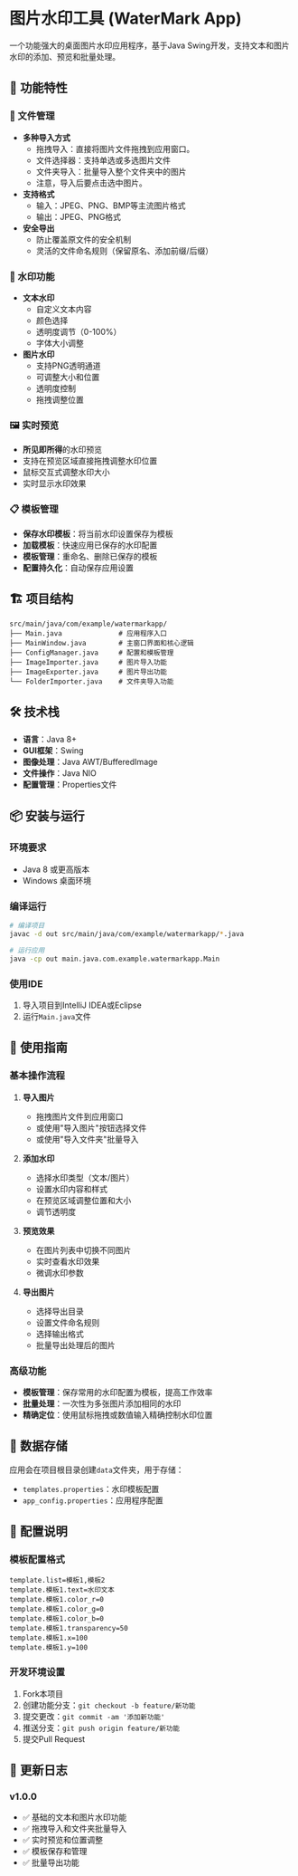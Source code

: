 # 图片水印工具 (WaterMark App)

一个功能强大的桌面图片水印应用程序，基于Java Swing开发，支持文本和图片水印的添加、预览和批量处理。

## 🚀 功能特性

### 📁 文件管理
- **多种导入方式**
  - 拖拽导入：直接将图片文件拖拽到应用窗口。
  - 文件选择器：支持单选或多选图片文件
  - 文件夹导入：批量导入整个文件夹中的图片
  - 注意，导入后要点击选中图片。
- **支持格式**
  - 输入：JPEG、PNG、BMP等主流图片格式
  - 输出：JPEG、PNG格式
- **安全导出**
  - 防止覆盖原文件的安全机制
  - 灵活的文件命名规则（保留原名、添加前缀/后缀）

### 🎨 水印功能
- **文本水印**
  - 自定义文本内容
  - 颜色选择
  - 透明度调节（0-100%）
  - 字体大小调整
- **图片水印**
  - 支持PNG透明通道
  - 可调整大小和位置
  - 透明度控制
  - 拖拽调整位置

### 🖼️ 实时预览
- **所见即所得**的水印预览
- 支持在预览区域直接拖拽调整水印位置
- 鼠标交互式调整水印大小
- 实时显示水印效果

### 📋 模板管理
- **保存水印模板**：将当前水印设置保存为模板
- **加载模板**：快速应用已保存的水印配置
- **模板管理**：重命名、删除已保存的模板
- **配置持久化**：自动保存应用设置

## 🏗️ 项目结构

```
src/main/java/com/example/watermarkapp/
├── Main.java              # 应用程序入口
├── MainWindow.java        # 主窗口界面和核心逻辑
├── ConfigManager.java     # 配置和模板管理
├── ImageImporter.java     # 图片导入功能
├── ImageExporter.java     # 图片导出功能
└── FolderImporter.java    # 文件夹导入功能
```

## 🛠️ 技术栈

- **语言**：Java 8+
- **GUI框架**：Swing
- **图像处理**：Java AWT/BufferedImage
- **文件操作**：Java NIO
- **配置管理**：Properties文件

## 📦 安装与运行

### 环境要求
- Java 8 或更高版本
- Windows 桌面环境

### 编译运行
```bash
# 编译项目
javac -d out src/main/java/com/example/watermarkapp/*.java

# 运行应用
java -cp out main.java.com.example.watermarkapp.Main
```

### 使用IDE
1. 导入项目到IntelliJ IDEA或Eclipse
2. 运行`Main.java`文件

## 🎯 使用指南

### 基本操作流程
1. **导入图片**
   - 拖拽图片文件到应用窗口
   - 或使用"导入图片"按钮选择文件
   - 或使用"导入文件夹"批量导入

2. **添加水印**
   - 选择水印类型（文本/图片）
   - 设置水印内容和样式
   - 在预览区域调整位置和大小
   - 调节透明度

3. **预览效果**
   - 在图片列表中切换不同图片
   - 实时查看水印效果
   - 微调水印参数

4. **导出图片**
   - 选择导出目录
   - 设置文件命名规则
   - 选择输出格式
   - 批量导出处理后的图片

### 高级功能
- **模板管理**：保存常用的水印配置为模板，提高工作效率
- **批量处理**：一次性为多张图片添加相同的水印
- **精确定位**：使用鼠标拖拽或数值输入精确控制水印位置

## 📁 数据存储

应用会在项目根目录创建`data`文件夹，用于存储：
- `templates.properties`：水印模板配置
- `app_config.properties`：应用程序配置

## 🔧 配置说明

### 模板配置格式
```properties
template.list=模板1,模板2
template.模板1.text=水印文本
template.模板1.color_r=0
template.模板1.color_g=0
template.模板1.color_b=0
template.模板1.transparency=50
template.模板1.x=100
template.模板1.y=100
```
### 开发环境设置
1. Fork本项目
2. 创建功能分支：`git checkout -b feature/新功能`
3. 提交更改：`git commit -am '添加新功能'`
4. 推送分支：`git push origin feature/新功能`
5. 提交Pull Request

## 📝 更新日志

### v1.0.0
- ✅ 基础的文本和图片水印功能
- ✅ 拖拽导入和文件夹批量导入
- ✅ 实时预览和位置调整
- ✅ 模板保存和管理
- ✅ 批量导出功能

